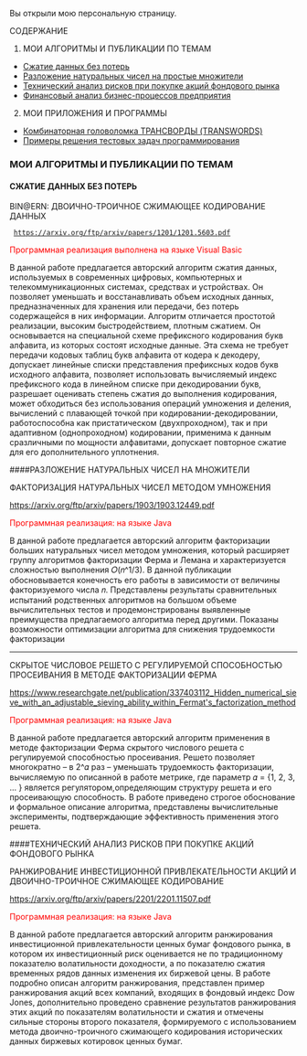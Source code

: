 
Вы открыли мою персональную страницу.

СОДЕРЖАНИЕ 

1.  МОИ АЛГОРИТМЫ И ПУБЛИКАЦИИ ПО ТЕМАМ
  * [Сжатие данных без потерь](#Compress)
  * [Разложение натуральных чисел на простые множители](#Factor)
  * [Технический анализ рисков при покупке акций фондового рынка](#Stock)
  * [Финансовый анализ бизнес-процессов предприятия](#Finance)
 2. МОИ ПРИЛОЖЕНИЯ И ПРОГРАММЫ
  * [Комбинаторная головоломка ТРАНСВОРДЫ (TRANSWORDS)](#Transwords)
  * [Примеры решения тестовых задач программирования](#TestTask)

### МОИ АЛГОРИТМЫ И ПУБЛИКАЦИИ ПО ТЕМАМ

#### <a name="Compress"></a> СЖАТИЕ ДАННЫХ БЕЗ ПОТЕРЬ
BIN@ERN: ДВОИЧНО-ТРОИЧНОЕ СЖИМАЮЩЕЕ КОДИРОВАНИЕ ДАННЫХ

<code> https://arxiv.org/ftp/arxiv/papers/1201/1201.5603.pdf </code>

<span style="color:red">Программная реализация выполнена на языке Visual Basic</span>

В данной работе предлагается авторский алгоритм сжатия данных, используемых в современных цифровых, компьютерных и телекоммуникационных системах, средствах и устройствах. Он позволяет уменьшать и восстанавливать объем исходных данных, предназначенных для хранения или передачи, без потерь содержащейся в них информации. Алгоритм  отличается простотой реализации, высоким быстродействием, плотным сжатием. Он основывается на специальной схеме префиксного кодирования букв алфавита, из которых состоят исходные данные. Эта схема не требует передачи кодовых таблиц букв алфавита от кодера к декодеру, допускает линейные списки представления префиксных кодов букв исходного алфавита, позволяет использовать вычисляемый индекс префиксного кода в линейном списке при декодировании букв, разрешает оценивать степень сжатия до выполнения кодирования, может обходиться без использования операций умножения и деления, вычислений с плавающей точкой при кодировании-декодировании, работоспособна как пристатическом (двухпроходном), так и при адаптивном (однопроходном) кодировании, применима к данным сразличными по мощности алфавитами, допускает повторное сжатие для его дополнительного уплотнения.


####РАЗЛОЖЕНИЕ НАТУРАЛЬНЫХ ЧИСЕЛ НА МНОЖИТЕЛИ

ФАКТОРИЗАЦИЯ НАТУРАЛЬНЫХ ЧИСЕЛ МЕТОДОМ УМНОЖЕНИЯ

https://arxiv.org/ftp/arxiv/papers/1903/1903.12449.pdf

<span style="color:red">Программная реализация: на языке Java</span>

В данной работе предлагается авторский алгоритм факторизации больших натуральных чисел методом умножения, который расширяет группу алгоритмов факторизации Ферма и Лемана и характеризуется сложностью выполнения 𝑂(𝑛^1/3). В данной публикации обосновывается конечность его работы в зависимости от величины факторизуемого числа 𝑛. Представлены результаты сравнительных испытаний родственных алгоритмов на большом объеме вычислительных тестов и продемонстрированы выявленные преимущества предлагаемого алгоритма перед другими. Показаны возможности оптимизации алгоритма для снижения трудоемкости факторизации

---

СКРЫТОЕ ЧИСЛОВОЕ РЕШЕТО С РЕГУЛИРУЕМОЙ СПОСОБНОСТЬЮ ПРОСЕИВАНИЯ В МЕТОДЕ ФАКТОРИЗАЦИИ ФЕРМА

https://www.researchgate.net/publication/337403112_Hidden_numerical_sieve_with_an_adjustable_sieving_ability_within_Fermat's_factorization_method

<span style="color:red">Программная реализация: на языке Java</span>

В данной работе предлагается авторский алгоритм применения в методе факторизации Ферма скрытого числового решета с регулируемой способностью просеивания. Решето позволяет многократно – в 2^𝛼 раз – уменьшать трудоемкость факторизации, вычисляемую по описанной в работе метрике, где параметр 𝛼 = {1, 2, 3, ... } является регулятором,определяющим структуру решета и его просеивающую способность. В работе приведено строгое обоснование и формальное описание алгоритма, представлены вычислительные эксперименты, подтверждающие эффективность применения этого решета.


####ТЕХНИЧЕСКИЙ АНАЛИЗ РИСКОВ ПРИ ПОКУПКЕ АКЦИЙ ФОНДОВОГО РЫНКА

РАНЖИРОВАНИЕ ИНВЕСТИЦИОННОЙ ПРИВЛЕКАТЕЛЬНОСТИ АКЦИЙ И ДВОИЧНО-ТРОИЧНОЕ СЖИМАЮЩЕЕ КОДИРОВАНИЕ

https://arxiv.org/ftp/arxiv/papers/2201/2201.11507.pdf

<span style="color:red">Программная реализация: на языке Java</span>

В данной работе предлагается авторский алгоритм ранжирования инвестиционной привлекательности
ценных бумаг фондового рынка, в котором их инвестиционный риск оценивается не по 
традиционному показателю волатильности доходности, а по показателю сжатия временных рядов
данных изменения их биржевой цены. В работе подробно описан алгоритм ранжирования,
представлен пример ранжирования акций всех компаний, входящих в фондовый индекс Dow 
Jones, дополнительно проведено сравнение результатов ранжирования этих акций по показателям
волатильности и сжатия и отмечены сильные стороны второго показателя, формируемого с
использованием метода двоично-троичного сжимающего кодирования исторических данных биржевых котировок ценных бумаг.













 

